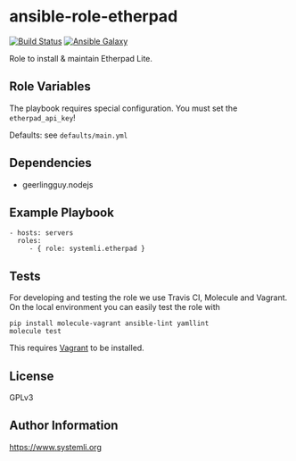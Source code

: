 # ansible-role-etherpad


[![Build Status](https://github.com/systemli/ansible-role-etherpad/workflows/Integration/badge.svg?branch=master)](https://github.com/systemli/ansible-role-etherpad/actions?query=workflow%3AMolecule)
[![Ansible Galaxy](http://img.shields.io/badge/ansible--galaxy-etherpad-blue.svg)](https://galaxy.ansible.com/systemli/etherpad/)

Role to install & maintain Etherpad Lite.

Role Variables
--------------

The playbook requires special configuration. You must set the `etherpad_api_key`!

Defaults: see `defaults/main.yml`

Dependencies
---------------

 * geerlingguy.nodejs

Example Playbook
----------------

    - hosts: servers
      roles:
         - { role: systemli.etherpad }

Tests
-----

For developing and testing the role we use Travis CI, Molecule and Vagrant. On the local environment you can easily test the role with

```
pip install molecule-vagrant ansible-lint yamllint
molecule test
```

This requires [Vagrant](https://www.vagrantup.com/downloads.html) to be installed.

License
-------

GPLv3

Author Information
------------------

https://www.systemli.org
